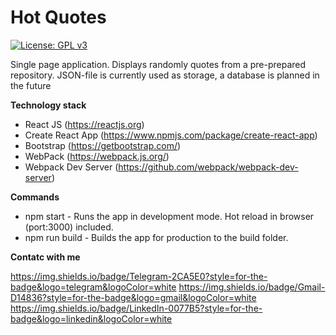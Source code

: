 # Hot Quotes
[![License: GPL v3](https://img.shields.io/badge/License-GPLv3-blue.svg)](https://www.gnu.org/licenses/gpl-3.0)

Single page application. 
Displays randomly quotes from a pre-prepared repository. JSON-file is currently used as storage, a database is planned in the future

**Technology stack**
- React JS (https://reactjs.org)
- Create React App (https://www.npmjs.com/package/create-react-app)
- Bootstrap (https://getbootstrap.com/)
- WebPack (https://webpack.js.org/)
- Webpack Dev Server (https://github.com/webpack/webpack-dev-server)


**Commands**
- npm start - Runs the app in development mode. Hot reload in browser (port:3000) included.
- npm run build - Builds the app for production to the build folder.


**Contatc with me**
<div id="badges">
  <a href='' target='_blank' title="Telegram">https://img.shields.io/badge/Telegram-2CA5E0?style=for-the-badge&logo=telegram&logoColor=white</a>
<a href='mailto:&#109;&#97;&#105;&#108;&#116;&#111;&#58;%6d%61%69%6c%40%6c%65%67%6d%6f%2e%72%75' target='_blank' title="Gmail">https://img.shields.io/badge/Gmail-D14836?style=for-the-badge&logo=gmail&logoColor=white</a>
<a href='https://www.linkedin.com/in/futuroid/' target='_blank' title="LinkedIn">https://img.shields.io/badge/LinkedIn-0077B5?style=for-the-badge&logo=linkedin&logoColor=white</a>
</div>
